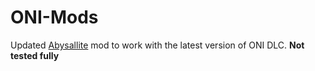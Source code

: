 # ONI-Mods

Updated [Abysallite](https://steamcommunity.com/sharedfiles/filedetails/?id=1981702720) mod to work with the latest version of ONI DLC.
**Not tested fully**
